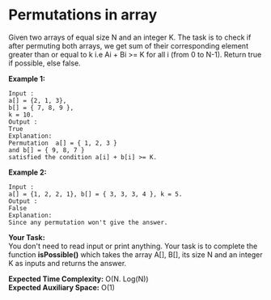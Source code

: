 # Permutations in array
Given two arrays of equal size N and an integer K. The task is to check if after permuting both arrays, we get sum of their corresponding element greater than or equal to k i.e Ai + Bi >= K for all i (from 0 to N-1). Return true if possible, else false.
 
**Example 1:**
```
Input : 
a[] = {2, 1, 3}, 
b[] = { 7, 8, 9 }, 
k = 10. 
Output : 
True
Explanation:
Permutation  a[] = { 1, 2, 3 } 
and b[] = { 9, 8, 7 } 
satisfied the condition a[i] + b[i] >= K.
```
**Example 2:**
```
Input : 
a[] = {1, 2, 2, 1}, b[] = { 3, 3, 3, 4 }, k = 5.
Output : 
False
Explanation:
Since any permutation won't give the answer.
 ```
**Your Task:**<br> 
You don't need to read input or print anything. Your task is to complete the function **isPossible()** which takes the array A[], B[], its size N and an integer K as inputs and returns the answer.

**Expected Time Complexity:** O(N. Log(N))<br>
**Expected Auxiliary Space:** O(1)
